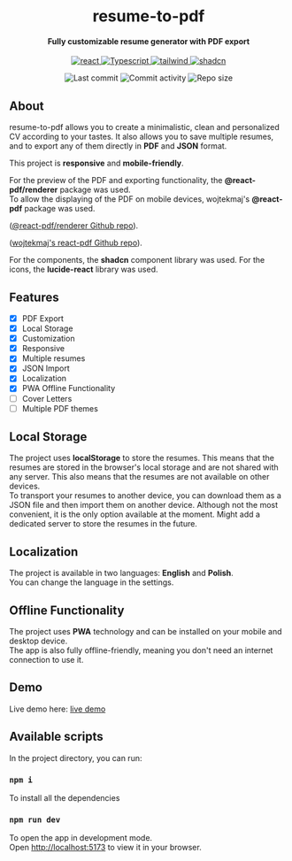 <p align="center">
  <h1 align="center">resume-to-pdf</h1>
  <h4 align="center">Fully customizable resume generator with PDF export</h4>
</p>

<p align="center">
  <a href="https://react.com/">
    <img alt="react" src="https://shields.io/badge/react-black?logo=react&style=for-the-badge" />
  </a>
    <a href="https://developer.mozilla.org/en-US/docs/Web/JavaScript">
    <img alt="Typescript" src="https://shields.io/badge/TypeScript-3178C6?logo=TypeScript&logoColor=FFF&style=flat-square" />
  </a>
  <a href="https://tailwindcss.com">
    <img alt="tailwind" src="https://img.shields.io/badge/tailwindcss-0F172A?&logo=tailwindcss" />
  </a>
    <a href="https://ui.shadcn.com/">
    <img alt="shadcn" src="https://img.shields.io/badge/shadcn%2Fui-000?logo=shadcnui&logoColor=fff" />
  </a>
</p>

<p align="center">
  <img alt="Last commit" src="https://img.shields.io/github/last-commit/rejnowicz281/resume-to-pdf?color=%23B5CDA3&logo=github&logoColor=white" />
  <img alt="Commit activity" src="https://img.shields.io/github/commit-activity/y/rejnowicz281/resume-to-pdf?color=%23A76844&logo=github&logoColor=white" />
  <img alt="Repo size" src="https://img.shields.io/github/repo-size/rejnowicz281/resume-to-pdf?color=%23C1AC95&logo=github&logoColor=white" />
</p>

## About

resume-to-pdf allows you to create a minimalistic, clean and personalized CV according to your tastes. It also allows you to save multiple resumes, and to export any of them directly in **PDF** and **JSON** format.

This project is **responsive** and **mobile-friendly**.

For the preview of the PDF and exporting functionality, the **@react-pdf/renderer** package was used.\
To allow the displaying of the PDF on mobile devices, wojtekmaj's **@react-pdf** package was used.

([@react-pdf/renderer Github repo](https://github.com/diegomura/react-pdf)).

([wojtekmaj's react-pdf Github repo](https://github.com/wojtekmaj/react-pdf)).

For the components, the **shadcn** component library was used. For the icons, the **lucide-react** library was used.

## Features

-   [x] PDF Export
-   [x] Local Storage
-   [x] Customization
-   [x] Responsive
-   [x] Multiple resumes
-   [x] JSON Import
-   [x] Localization
-   [x] PWA Offline Functionality
-   [ ] Cover Letters
-   [ ] Multiple PDF themes

## Local Storage

The project uses **localStorage** to store the resumes.
This means that the resumes are stored in the browser's local storage and are not shared with any server. This also means that the resumes are not available on other devices.\
To transport your resumes to another device, you can download them as a JSON file and then import them on another device. Although not the most convenient, it is the only option available at the moment. Might add a dedicated server to store the resumes in the future.

## Localization

The project is available in two languages: **English** and **Polish**.\
You can change the language in the settings.

## Offline Functionality

The project uses **PWA** technology and can be installed on your mobile and desktop device.\
The app is also fully offline-friendly, meaning you don't need an internet connection to use it.

## Demo

Live demo here: [live demo](https://resume-to-pdf.netlify.app)

## Available scripts

In the project directory, you can run:

### `npm i`

To install all the dependencies

### `npm run dev`

To open the app in development mode.\
Open [http://localhost:5173](http://localhost:5173) to view it in your browser.
